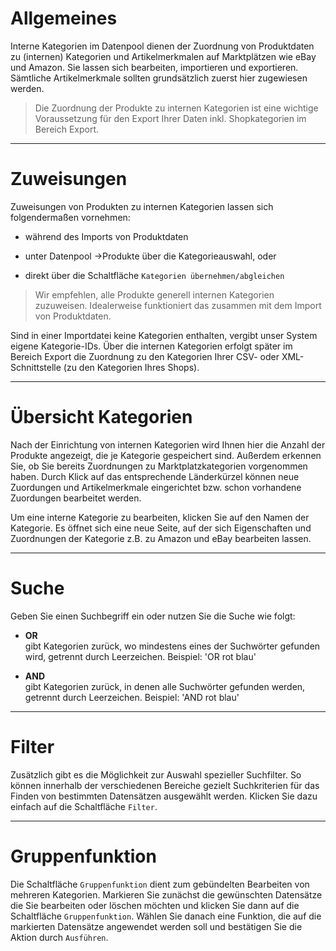 # Allgemeines

Interne Kategorien im Datenpool dienen der Zuordnung von Produktdaten zu (internen) Kategorien und Artikelmerkmalen auf Marktplätzen wie eBay und Amazon. Sie lassen sich bearbeiten, importieren und exportieren. Sämtliche Artikelmerkmale sollten grundsätzlich zuerst hier zugewiesen werden.

> Die Zuordnung der Produkte zu internen Kategorien ist eine wichtige Voraussetzung für den Export Ihrer Daten inkl. Shopkategorien im Bereich Export.

***
# Zuweisungen

Zuweisungen von Produkten zu internen Kategorien lassen sich folgendermaßen vornehmen:
- während des Imports von Produktdaten

- unter Datenpool ->Produkte über die Kategorieauswahl, oder

- direkt über die Schaltfläche `Kategorien übernehmen/abgleichen`

> Wir empfehlen, alle Produkte generell internen Kategorien zuzuweisen. Idealerweise funktioniert das zusammen mit dem Import von Produktdaten.

Sind in einer Importdatei keine Kategorien enthalten, vergibt unser System eigene Kategorie-IDs. Über die internen Kategorien erfolgt später im Bereich Export die Zuordnung zu den Kategorien Ihrer CSV- oder XML-Schnittstelle (zu den Kategorien Ihres Shops).

***
# Übersicht Kategorien

Nach der Einrichtung von internen Kategorien wird Ihnen hier die Anzahl der Produkte angezeigt, die je Kategorie gespeichert sind.
Außerdem erkennen Sie, ob Sie bereits Zuordnungen zu Marktplatzkategorien vorgenommen haben. Durch Klick auf das entsprechende Länderkürzel können neue Zuordungen und Artikelmerkmale eingerichtet bzw. schon vorhandene Zuordungen bearbeitet werden.

Um eine interne Kategorie zu bearbeiten, klicken Sie auf den Namen der Kategorie. Es öffnet sich eine neue Seite, auf der sich Eigenschaften und Zuordnungen der Kategorie z.B. zu Amazon und eBay bearbeiten lassen.

***
# Suche

Geben Sie einen Suchbegriff ein oder nutzen Sie die Suche wie folgt:

- **OR**<br>gibt Kategorien zurück, wo mindestens eines der Suchwörter gefunden wird, getrennt durch Leerzeichen. Beispiel: 'OR rot blau'

- **AND**<br>gibt Kategorien zurück, in denen alle Suchwörter gefunden werden, getrennt durch Leerzeichen. Beispiel: 'AND rot blau'

***
# Filter

Zusätzlich gibt es die Möglichkeit zur Auswahl spezieller Suchfilter. So können innerhalb der verschiedenen Bereiche gezielt Suchkriterien für das Finden von bestimmten Datensätzen ausgewählt werden.
Klicken Sie dazu einfach auf die Schaltfläche `Filter`.

***
# Gruppenfunktion

Die Schaltfläche `Gruppenfunktion` dient zum gebündelten Bearbeiten von mehreren Kategorien. Markieren Sie zunächst die gewünschten Datensätze die Sie bearbeiten oder löschen möchten und klicken Sie dann auf die Schaltfläche `Gruppenfunktion`.
Wählen Sie danach eine Funktion, die auf die markierten Datensätze angewendet werden soll und bestätigen Sie die Aktion durch `Ausführen`.
